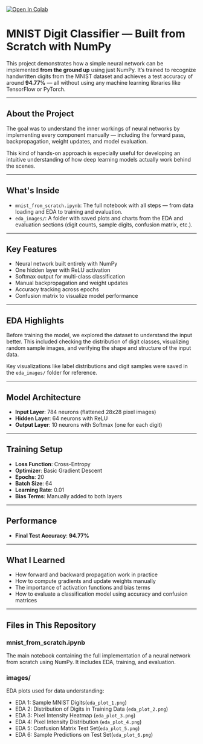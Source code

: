 [![Open In Colab](https://colab.research.google.com/assets/colab-badge.svg)](https://colab.research.google.com/github/NishqShah/mnist-from-scratch/blob/main/mnist_from_scratch.ipynb)

# MNIST Digit Classifier — Built from Scratch with NumPy

This project demonstrates how a simple neural network can be implemented **from the ground up** using just NumPy. It’s trained to recognize handwritten digits from the MNIST dataset and achieves a test accuracy of around **94.77%** — all without using any machine learning libraries like TensorFlow or PyTorch.

---

## About the Project

The goal was to understand the inner workings of neural networks by implementing every component manually — including the forward pass, backpropagation, weight updates, and model evaluation.

This kind of hands-on approach is especially useful for developing an intuitive understanding of how deep learning models actually work behind the scenes.

---

## What's Inside

- `mnist_from_scratch.ipynb`: The full notebook with all steps — from data loading and EDA to training and evaluation.
- `eda_images/`: A folder with saved plots and charts from the EDA and evaluation sections (digit counts, sample digits, confusion matrix, etc.).

---

## Key Features

- Neural network built entirely with NumPy  
- One hidden layer with ReLU activation  
- Softmax output for multi-class classification  
- Manual backpropagation and weight updates  
- Accuracy tracking across epochs  
- Confusion matrix to visualize model performance  

---

## EDA Highlights

Before training the model, we explored the dataset to understand the input better. This included checking the distribution of digit classes, visualizing random sample images, and verifying the shape and structure of the input data.

Key visualizations like label distributions and digit samples were saved in the `eda_images/` folder for reference.

---

## Model Architecture

- **Input Layer**: 784 neurons (flattened 28x28 pixel images)  
- **Hidden Layer**: 64 neurons with ReLU  
- **Output Layer**: 10 neurons with Softmax (one for each digit)  

---

## Training Setup

- **Loss Function**: Cross-Entropy  
- **Optimizer**: Basic Gradient Descent  
- **Epochs**: 20  
- **Batch Size**: 64  
- **Learning Rate**: 0.01  
- **Bias Terms**: Manually added to both layers  

---

## Performance

- **Final Test Accuracy**: **94.77%**

---

## What I Learned

- How forward and backward propagation work in practice  
- How to compute gradients and update weights manually  
- The importance of activation functions and bias terms  
- How to evaluate a classification model using accuracy and confusion matrices  

---

##  Files in This Repository

###  mnist_from_scratch.ipynb
The main notebook containing the full implementation of a neural network from scratch using NumPy. It includes EDA, training, and evaluation.

###  images/
EDA plots used for data understanding:
- EDA 1: Sample MNIST Digits(`eda_plot_1.png`)
- EDA 2: Distribution of Digits in Training Data (`eda_plot_2.png`)
- EDA 3: Pixel Intensity Heatmap (`eda_plot_3.png`)
- EDA 4: Pixel Intensity Distribution (`eda_plot_4.png`)
- EDA 5: Confusion Matrix Test Set(`eda_plot_5.png`)
- EDA 6: Sample Predictions on Test Set(`eda_plot_6.png`)

